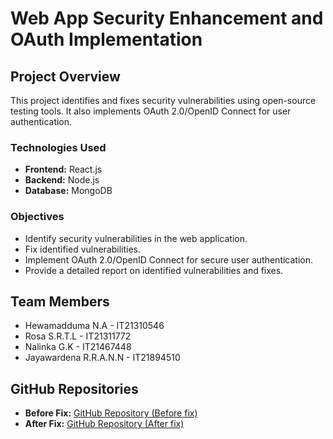 # Web App Security Enhancement and OAuth Implementation

## Project Overview

This project identifies and fixes security vulnerabilities using open-source testing tools. It also implements OAuth 2.0/OpenID Connect for user authentication.

### Technologies Used
- **Frontend:** React.js
- **Backend:** Node.js
- **Database:** MongoDB

### Objectives
- Identify security vulnerabilities in the web application.
- Fix identified vulnerabilities.
- Implement OAuth 2.0/OpenID Connect for secure user authentication.
- Provide a detailed report on identified vulnerabilities and fixes.

## Team Members
- Hewamadduma N.A - IT21310546
- Rosa S.R.T.L - IT21311772
- Nalinka G.K - IT21467448
- Jayawardena R.R.A.N.N - IT21894510

## GitHub Repositories
- **Before Fix:** [GitHub Repository (Before fix)](https://github.com/Rishen-Lithan/Isuru-Salon-ITP-Project)
- **After Fix:** [GitHub Repository (After fix)](https://github.com/Rishen-Lithan/Secure-Software-Development)
